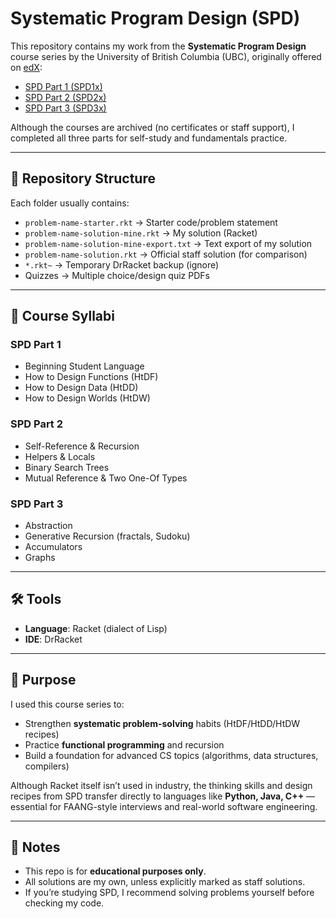 # Systematic Program Design (SPD)

This repository contains my work from the **Systematic Program Design** course series by the University of British Columbia (UBC), originally offered on [edX](https://learning.edx.org/):

- [SPD Part 1 (SPD1x)](https://learning.edx.org/course/course-v1:UBCx+SPD1x+2T2015/home)  
- [SPD Part 2 (SPD2x)](https://learning.edx.org/course/course-v1:UBCx+SPD2x+2T2015/home)  
- [SPD Part 3 (SPD3x)](https://learning.edx.org/course/course-v1:UBCx+SPD3x+3T2015/home)
  
Although the courses are archived (no certificates or staff support), I completed all three parts for self-study and fundamentals practice.

---

## 📂 Repository Structure
Each folder usually contains:
- `problem-name-starter.rkt` → Starter code/problem statement  
- `problem-name-solution-mine.rkt` → My solution (Racket)  
- `problem-name-solution-mine-export.txt` → Text export of my solution  
- `problem-name-solution.rkt` → Official staff solution (for comparison)  
- `*.rkt~` → Temporary DrRacket backup (ignore)  
- Quizzes → Multiple choice/design quiz PDFs  

---

## 📑 Course Syllabi

### SPD Part 1
- Beginning Student Language  
- How to Design Functions (HtDF)  
- How to Design Data (HtDD)  
- How to Design Worlds (HtDW)  

### SPD Part 2
- Self-Reference & Recursion  
- Helpers & Locals  
- Binary Search Trees  
- Mutual Reference & Two One-Of Types  

### SPD Part 3
- Abstraction  
- Generative Recursion (fractals, Sudoku)  
- Accumulators  
- Graphs  

---

## 🛠️ Tools
- **Language**: Racket (dialect of Lisp)  
- **IDE**: DrRacket  

---

## 🎯 Purpose
I used this course series to:
- Strengthen **systematic problem-solving** habits (HtDF/HtDD/HtDW recipes)  
- Practice **functional programming** and recursion  
- Build a foundation for advanced CS topics (algorithms, data structures, compilers)  

Although Racket itself isn’t used in industry, the thinking skills and design recipes from SPD transfer directly to languages like **Python, Java, C++** — essential for FAANG-style interviews and real-world software engineering.

---

## 📌 Notes
- This repo is for **educational purposes only**.  
- All solutions are my own, unless explicitly marked as staff solutions.  
- If you’re studying SPD, I recommend solving problems yourself before checking my code.



